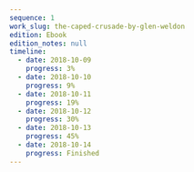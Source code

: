 ```yaml
---
sequence: 1
work_slug: the-caped-crusade-by-glen-weldon
edition: Ebook
edition_notes: null
timeline:
  - date: 2018-10-09
    progress: 3%
  - date: 2018-10-10
    progress: 9%
  - date: 2018-10-11
    progress: 19%
  - date: 2018-10-12
    progress: 30%
  - date: 2018-10-13
    progress: 45%
  - date: 2018-10-14
    progress: Finished
---
```

